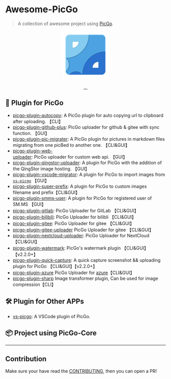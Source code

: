 # Awesome-PicGo 

> A collection of awesome project using [PicGo](https://github.com/PicGo/PicGo-Core).

<p align="center">
  <img src="https://raw.githubusercontent.com/Molunerfinn/test/master/picgo/New%20LOGO-150.png" alt="">
</p>
<p align="center">
  <a href="https://github.com/feross/standard">
    <img src="https://img.shields.io/badge/code%20style-standard-green.svg?style=flat-square" alt="">
  </a>
  <a href="https://travis-ci.org/Molunerfinn/PicGo/builds">
    <img src="https://img.shields.io/travis/Molunerfinn/PicGo.svg?style=flat-square" alt="">
  </a>
  <a href="https://github.com/Molunerfinn/PicGo/releases">
    <img src="https://img.shields.io/github/downloads/Molunerfinn/PicGo/total.svg?style=flat-square" alt="">
  </a>
  <a href="https://github.com/Molunerfinn/PicGo/releases/latest">
    <img src="https://img.shields.io/github/release/Molunerfinn/PicGo.svg?style=flat-square" alt="">
  </a>
</p>


## :rocket: Plugin for PicGo

- [picgo-plugin-autocopy](https://github.com/PicGo/picgo-plugin-autocopy): A PicGo plugin for auto copying url to clipboard after uploading. 【CLI】
- [picgo-plugin-github-plus](https://github.com/zWingz/picgo-plugin-github-plus): PicGo uploader for github & gitee with sync function. 【GUI】
- [picgo-plugin-pic-migrater](https://github.com/PicGo/picgo-plugin-pic-migrater): A PicGo plugin for pictures in markdown files migrating from one picBed to another one. 【CLI&GUI】
- [picgo-plugin-web-uploader](https://github.com/yuki-xin/picgo-plugin-web-uploader): PicGo uploader for custom web api. 【GUI】
- [picgo-plugin-qingstor-uploader](https://github.com/chengww5217/picgo-plugin-qingstor-uploader): A plugin for PicGo with the addition of the QingStor image hosting. 【GUI】
- [picgo-plugin-vscode-migrator](https://github.com/upupming/picgo-plugin-vscode-migrator): A plugin for PicGo to import images from [`vs-picgo`](https://github.com/Spades-S/vs-picgo/) 【GUI】
- [picgo-plugin-super-prefix](https://github.com/gclove/picgo-plugin-super-prefix#readme): A plugin for PicGo to custom images filename and prefix【CLI&GUI】
- [picgo-plugin-smms-user](https://github.com/xlzy520/picgo-plugin-smms-user.git): A plugin for PicGo for registered user of SM.MS 【GUI】
- [picgo-plugin-gitlab](https://github.com/bugwz/picgo-plugin-gitlab): PicGo Uploader for GitLab 【CLI&GUI】
- [picgo-plugin-bilibili](https://www.npmjs.com/package/picgo-plugin-bilibili): PicGo Uploader for bilibli 【CLI&GUI】
- [picgo-plugin-gitee](https://github.com/zhanghuid/picgo-plugin-gitee): PicGo Uploader for gitee 【CLI&GUI】
- [picgo-plugin-gitee-uploader](https://github.com/lizhuangs/picgo-plugin-gitee-uploader#readme) PicGo Uploader for gitee 【CLI&GUI】
- [picgo-plugin-nextcloud-uploader](https://github.com/jiajiajia343434/picgo-plugin-nextcloud-uploader): PicGo Uploader for NextCloud 【CLI&GUI】
- [picgo-plugin-watermark](https://github.com/Dec-F/picgo-plugin-watermark): PicGo's watermark plugin 【CLI&GUI】【v2.2.0+】
- [picgo-plugin-quick-capture](https://github.com/PicGo/picgo-plugin-quick-capture): A quick capture screenshot && uploading plugin for PicGo 【CLI&GUI】【v2.2.0+】
- [picgo-plugin-azure](https://github.com/CaiJingLong/picgo-plugin-azure) PicGo Uploader for [azure](http://dev.azure.com)【CLI&GUI】
- [picgo-plugin-sharp](https://github.com/iovw/picgo-plugin-sharp) Image transformer plugin, Can be used for image compression【CLI】

## :hammer_and_wrench: Plugin for Other APPs

- [vs-picgo](https://github.com/Spades-S/vs-picgo): A VSCode plugin of PicGo.

## :package: Project using PicGo-Core

------

## Contribution

Make sure your have read the [CONTRIBUTING](https://github.com/PicGo/Awesome-PicGo/blob/master/CONTRIBUTING.md), then you can open a PR!
